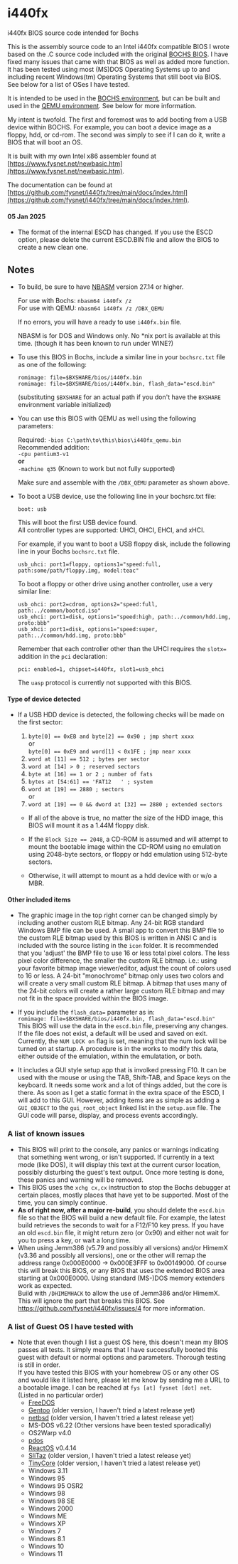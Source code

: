 # i440fx
i440fx BIOS source code intended for Bochs

This is the assembly source code to an Intel i440fx compatible BIOS I wrote based on the .C source code included with the original [BOCHS BIOS](https://github.com/bochs-emu/Bochs/tree/master/bochs/bios). I have fixed many issues that came with that BIOS as well as added more function. It has been tested using most (MS)DOS Operating Systems up to and including recent Windows(tm) Operating Systems that still boot via BIOS. See below for a list of OSes I have tested.

It is intended to be used in the [BOCHS environment](https://github.com/bochs-emu/Bochs), but can be built and used in the [QEMU environment](https://www.qemu.org/). See below for more information.

My intent is twofold. The first and foremost was to add booting from a USB device within BOCHS. For example, you can boot a device image as a floppy, hdd, or cd-rom. The second was simply to see if I can do it, write a BIOS that will boot an OS.

It is built with my own Intel x86 assembler found at [https://www.fysnet.net/newbasic.htm](https://www.fysnet.net/newbasic.htm).

The documentation can be found at [https://github.com/fysnet/i440fx/tree/main/docs/index.html](https://github.com/fysnet/i440fx/tree/main/docs/index.html).

#### 05 Jan 2025
* The format of the internal ESCD has changed. If you use the ESCD option, please delete the current ESCD.BIN file and allow the BIOS to create a new clean one.

## Notes
* To build, be sure to have <a href="https://www.fysnet.net/newbasic.htm">NBASM</a> version 27.14 or higher.

  For use with Bochs: `nbasm64 i440fx /z`\
  For use with QEMU: `nbasm64 i440fx /z /DBX_QEMU`
  
  If no errors, you will have a ready to use `i440fx.bin` file.

  NBASM is for DOS and Windows only. No *nix port is available at this time. (though it has been known to run under WINE?)

* To use this BIOS in Bochs, include a similar line in your `bochsrc.txt` file as one of the following:
  
   `romimage: file=$BXSHARE/bios/i440fx.bin`\
   `romimage: file=$BXSHARE/bios/i440fx.bin, flash_data="escd.bin"`
    
   (substituting `$BXSHARE` for an actual path if you don't have the `BXSHARE` environment variable initialized)

* You can use this BIOS with QEMU as well using the following parameters:

  Required: `-bios C:\path\to\this\bios\i440fx_qemu.bin`\
  Recommended addition:\
  `-cpu pentium3-v1`\
    **or**\
  `-machine q35` (Known to work but not fully supported)

  Make sure and assemble with the `/DBX_QEMU` parameter as shown above.

* To boot a USB device, use the following line in your bochsrc.txt file:

  `boot: usb`

  This will boot the first USB device found.\
  All controller types are supported: UHCI, OHCI, EHCI, and xHCI.

  For example, if you want to boot a USB floppy disk, include the following line in your Bochs `bochsrc.txt` file.

  `usb_uhci: port1=floppy, options1="speed:full, path:some/path/floppy.img, model:teac"`

  To boot a floppy or other drive using another controller, use a very similar line:

  `usb_ohci: port2=cdrom, options2="speed:full, path:../common/bootcd.iso"`\
  `usb_ehci: port1=disk, options1="speed:high, path:../common/hdd.img, proto:bbb"`\
  `usb_xhci: port1=disk, options1="speed:super, path:../common/hdd.img, proto:bbb"`

  Remember that each controller other than the UHCI requires the `slotx=` addition in the `pci` declaration:

  `pci: enabled=1, chipset=i440fx, slot1=usb_ohci`

  The `uasp` protocol is currently not supported with this BIOS.

#### Type of device detected
* If a USB HDD device is detected, the following checks will be made on the first sector:
  
  1. `byte[0] == 0xEB and byte[2] == 0x90 ; jmp short xxxx`\
    or\
     `byte[0] == 0xE9 and word[1] < 0x1FE ; jmp near xxxx`
  2. `word at [11] == 512 ; bytes per sector`
  3. `word at [14] > 0 ; reserved sectors`
  4. `byte at [16] == 1 or 2 ; number of fats`
  5. `bytes at [54:61] == 'FAT12   ' ; system`
  6. `word at [19] == 2880 ; sectors`\
  or
  7. `word at [19] == 0 && dword at [32] == 2880 ; extended sectors`

  * If all of the above is true, no matter the size of the HDD image, this BIOS will mount it as a 1.44M floppy disk.
  
  * If the `Block Size == 2048`, a CD-ROM is assumed and will attempt to mount the bootable image within the CD-ROM using no emulation using 2048-byte sectors, or floppy or hdd emulation using 512-byte sectors.
  
  * Otherwise, it will attempt to mount as a hdd device with or w/o a MBR.

#### Other included items
* The graphic image in the top right corner can be changed simply by including another custom RLE bitmap. Any 24-bit RGB standard Windows BMP file can be used. A small app to convert this BMP file to the custom RLE bitmap used by this BIOS is written in ANSI C and is included with the source listing in the `icon` folder. It is recommended that you 'adjust' the BMP file to use 16 or less total pixel colors. The less pixel color difference, the smaller the custom RLE bitmap. i.e.: using your favorite bitmap image viewer/editor, adjust the count of colors used to 16 or less. A 24-bit "monochrome" bitmap only uses two colors and will create a very small custom RLE bitmap. A bitmap that uses many of the 24-bit colors will create a rather large custom RLE bitmap and may not fit in the space provided within the BIOS image.

* If you include the `flash_data=` parameter as in:\
  `romimage: file=$BXSHARE/bios/i440fx.bin, flash_data="escd.bin"`\
  This BIOS will use the data in the `escd.bin` file, preserving any changes. If the file does not exist, a default will be used and saved on exit. Currently, the `NUM LOCK on` flag is set, meaning that the num lock will be turned on at startup. A procedure is in the works to modify this data, either outside of the emulation, within the emulatation, or both.

* It includes a GUI style setup app that is involked pressing F10. It can be used with the mouse or using the TAB, Shift-TAB, and Space keys on the keyboard. It needs some work and a lot of things added, but the core is there. As soon as I get a static format in the extra space of the ESCD, I will add to this GUI. However, adding items are as simple as adding a `GUI_OBJECT` to the `gui_root_object` linked list in the `setup.asm` file. The GUI code will parse, display, and process events accordingly.

### A list of known issues
* This BIOS will print to the console, any panics or warnings indicating that something went wrong, or isn't supported. If currently in a text mode (like DOS), it will display this text at the current cursor location, possibly disturbing the guest's text output. Once more testing is done, these panics and warning will be removed.
* This BIOS uses the `xchg cx,cx` instruction to stop the Bochs debugger at certain places, mostly places that have yet to be supported. Most of the time, you can simply continue.
* **As of right now, after a major re-build**, you should delete the `escd.bin` file so that the BIOS will build a new default file. For example, the latest build retrieves the seconds to wait for a F12/F10 key press. If you have an old `escd.bin` file, it might return zero (or 0x90) and either not wait for you to press a key, or wait a long time.
* When using Jemm386 (v5.79 and possibly all versions) and/or HimemX (v3.36 and possibly all versions), one or the other will remap the address range 0x000E0000 -> 0x000E3FFF to 0x00149000. Of course this will break this BIOS, or any BIOS that uses the extended BIOS area starting at 0x000E0000. Using standard (MS-)DOS memory extenders work as expected.\
Build with `/DHIMEMHACK` to allow the use of Jemm386 and/or HimemX. This will ignore the part that breaks this BIOS. See <a href="https://github.com/fysnet/i440fx/issues/4">https://github.com/fysnet/i440fx/issues/4</a> for more information.

### A list of Guest OS I have tested with
* Note that even though I list a guest OS here, this doesn't mean my BIOS passes all tests. It simply means that I have successfully booted this guest with default or normal options and parameters. Thorough testing is still in order.\
If you have tested this BIOS with your homebrew OS or any other OS and would like it listed here, please let me know by sending me a URL to a bootable image. I can be reached at `fys [at] fysnet [dot] net`.\
(Listed in no particular order)
  * [FreeDOS](https://www.freedos.org/)
  * [Gentoo](https://www.gentoo.org/) (older version, I haven't tried a latest release yet)
  * [netbsd](https://www.netbsd.org/) (older version, I haven't tried a latest release yet)
  * MS-DOS v6.22 (Other versions have been tested sporadically)
  * OS2Warp v4.0
  * [pdos](http://pdos.org)
  * [ReactOS](https://reactos.org) v0.4.14
  * [SliTaz](https://slitaz.org/en/) (older version, I haven't tried a latest release yet)
  * [TinyCore](http://tinycorelinux.net/) (older version, I haven't tried a latest release yet)
  * Windows 3.11
  * Windows 95
  * Windows 95 OSR2
  * Windows 98
  * Windows 98 SE
  * Windows 2000
  * Windows ME
  * Windows XP
  * Windows 7
  * Windows 8.1
  * Windows 10
  * Windows 11

